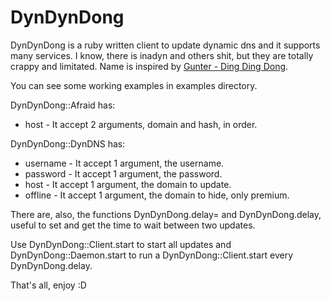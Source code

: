DynDynDong
==========

DynDynDong is a ruby written client to update dynamic dns and it supports many
services.
I know, there is inadyn and others shit, but they are totally crappy and
limitated.
Name is inspired by [Gunter - Ding Ding Dong](http://www.youtube.com/watch?v=DbYtqAWDF2U).

You can see some working examples in examples directory.

DynDynDong::Afraid has:
  * host - It accept 2 arguments, domain and hash, in order.

DynDynDong::DynDNS has:
  * username  - It accept 1 argument, the username.
  * password  - It accept 1 argument, the password.
  * host      - It accept 1 argument, the domain to update.
  * offline   - It accept 1 argument, the domain to hide, only premium.

There are, also, the functions DynDynDong.delay= and DynDynDong.delay, useful to
set and get the time to wait between two updates.

Use DynDynDong::Client.start to start all updates and DynDynDong::Daemon.start
to run a DynDynDong::Client.start every DynDynDong.delay.

That's all, enjoy :D
